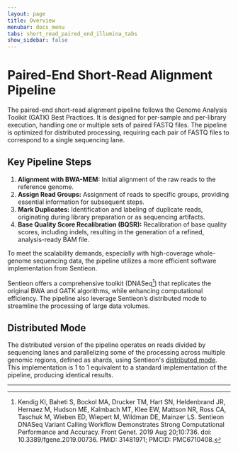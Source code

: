 ```yaml
---
layout: page
title: Overview
menubar: docs_menu
tabs: short_read_paired_end_illumina_tabs
show_sidebar: false
---
```


# Paired-End Short-Read Alignment Pipeline

The paired-end short-read alignment pipeline follows the Genome Analysis Toolkit (GATK) Best Practices. It is designed for per-sample and per-library execution, handling one or multiple sets of paired FASTQ files. The pipeline is optimized for distributed processing, requiring each pair of FASTQ files to correspond to a single sequencing lane.

## Key Pipeline Steps

1. **Alignment with BWA-MEM:** Initial alignment of the raw reads to the reference genome.
2. **Assign Read Groups:** Assignment of reads to specific groups, providing essential information for subsequent steps.
3. **Mark Duplicates:** Identification and labeling of duplicate reads, originating during library preparation or as sequencing artifacts.
4. **Base Quality Score Recalibration (BQSR):** Recalibration of base quality scores, including indels, resulting in the generation of a refined, analysis-ready BAM file.

To meet the scalability demands, especially with high-coverage whole-genome sequencing data, the pipeline utilizes a more efficient software implementation from Sentieon.

Sentieon offers a comprehensive toolkit (DNASeq[^1]) that replicates the original BWA and GATK algorithms, while enhancing computational efficiency. The pipeline also leverage Sentieon’s distributed mode to streamline the processing of large data volumes.

## Distributed Mode

The distributed version of the pipeline operates on reads divided by sequencing lanes and parallelizing some of the processing across multiple genomic regions, defined as shards, using Sentieon's [distributed mode](https://support.sentieon.com/appnotes/distributed_mode/). This implementation is 1 to 1 equivalent to a standard implementation of the pipeline, producing identical results.

---

[^1]: Kendig KI, Baheti S, Bockol MA, Drucker TM, Hart SN, Heldenbrand JR, Hernaez M, Hudson ME, Kalmbach MT, Klee EW, Mattson NR, Ross CA, Taschuk M, Wieben ED, Wiepert M, Wildman DE, Mainzer LS. Sentieon DNASeq Variant Calling Workflow Demonstrates Strong Computational Performance and Accuracy. Front Genet. 2019 Aug 20;10:736. doi: 10.3389/fgene.2019.00736. PMID: 31481971; PMCID: PMC6710408.
